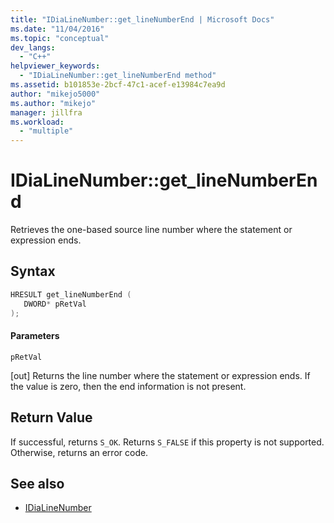 ```yaml
---
title: "IDiaLineNumber::get_lineNumberEnd | Microsoft Docs"
ms.date: "11/04/2016"
ms.topic: "conceptual"
dev_langs:
  - "C++"
helpviewer_keywords:
  - "IDiaLineNumber::get_lineNumberEnd method"
ms.assetid: b101853e-2bcf-47c1-acef-e13984c7ea9d
author: "mikejo5000"
ms.author: "mikejo"
manager: jillfra
ms.workload:
  - "multiple"
---
```

# IDiaLineNumber::get_lineNumberEnd
Retrieves the one-based source line number where the statement or expression ends.

## Syntax

```C++
HRESULT get_lineNumberEnd ( 
   DWORD* pRetVal
);
```

#### Parameters
 `pRetVal`

[out] Returns the line number where the statement or expression ends. If the value is zero, then the end information is not present.

## Return Value
 If successful, returns `S_OK`. Returns `S_FALSE` if this property is not supported. Otherwise, returns an error code.

## See also
- [IDiaLineNumber](../../debugger/debug-interface-access/idialinenumber.md)